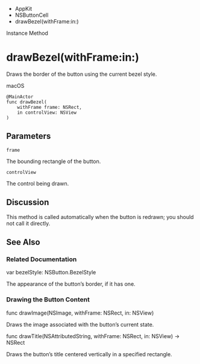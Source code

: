 

- AppKit
- NSButtonCell
-  drawBezel(withFrame:in:) 

Instance Method

# drawBezel(withFrame:in:)

Draws the border of the button using the current bezel style.

macOS

``` source
@MainActor
func drawBezel(
    withFrame frame: NSRect,
    in controlView: NSView
)
```

## Parameters 

`frame`  

The bounding rectangle of the button.

`controlView`  

The control being drawn.

## Discussion

This method is called automatically when the button is redrawn; you should not call it directly.

## See Also

### Related Documentation

var bezelStyle: NSButton.BezelStyle

The appearance of the button’s border, if it has one.

### Drawing the Button Content

func drawImage(NSImage, withFrame: NSRect, in: NSView)

Draws the image associated with the button’s current state.

func drawTitle(NSAttributedString, withFrame: NSRect, in: NSView) -> NSRect

Draws the button’s title centered vertically in a specified rectangle.

